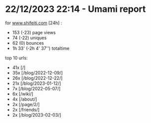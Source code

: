 # 22/12/2023 22:14 - Umami report
for www.shifeiti.com [24h] :

 - 153 (-23) page views
 - 74 (-22) uniques
 - 62 (0) bounces
 - 1h 33'  (-2h 4' 37'') totaltime


top 10 urls:
 - 41x [/]
 - 35x [/blog/2022-12-09/]
 - 26x [/blog/2022-12-22/]
 - 21x [/blog/2023-01-12/]
 - 7x [/blog/2022-05-07/]
 - 6x [/wiki/]
 - 4x [/about/]
 - 2x [/page/2/]
 - 2x [/friends/]
 - 2x [/blog/2023-02-03/]


